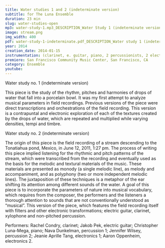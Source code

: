 ```yaml
---
title: Water studies 1 and 2 (indeterminate version)
subtitle: for The Luna Ensemble
duration: 23 min
slug: water-studies-open
mp3: water-study-1.mp3_DESCRIPTION_Water Study 1 (indeterminate version)$ water-study-2.mp3_DESCRIPTION_Water study 2 (indeterminate version)
image: stream.png
img_width: 400
pdf: water-study-1-indeterminate.pdf_DESCRIPTION_Water study 1 (indeterminate score)$ water-study-2-indeterminate.pdf_DESCRIPTION_Water study 2 (indeterminate score)
year: 2014
creation_date: 2014-01-15
instrumentation: (clarinet, e. guitar, piano, 2 percussionists, 2 electronics)
premiere: San Francisco Community Music Center, San Francisco, CA
category: Ensemble
youtube:
---
```


Water study no. 1 (indeterminate version)

This piece is the study of the rhythm, pitches and harmonies of drops of water that fall into a porcelain bowl. It was my first attempt to analyze musical parameters in field recordings. Previous versions of the piece were direct transcriptions and orchestrations of the field recording. This version is a contrapuntal and electronic exploration of each of the textures created by the drops of water, which are repeated and multiplied while varying densities, tempi and timbre.

Water study no. 2 (indeterminate version)

The origin of this piece is the field recording of a stream descending to the Tonatiahua pond, Mexico, in June 12, 2011, 1:27 pm. The process of writing this piece implied listening for the rhythmic and pitch patterns of the stream, which were transcribed from the recording and eventually used as the basis for the melodic and textural materials of the music. These materials are presented as monody (a single melodic line), as melody and accompaniment, and as polyphony (two or more independent melodic lines). The juxtaposition of these techniques is a metaphor of the ear shifting its attention among different sounds of the water. A goal of this piece is to incorporate the parameters of nature into musical vocabulary, which requires from the composer, the performers and the listeners a thorough attention to sounds that are not conventionally understood as “musical”. This version of the piece, which features the field recording itself with filters and other electronic transformations; electric guitar, clarinet, xylophone and non-pitched percussion.

Performers: Rachel Condry, clarinet; Jakob Pek, electric guitar; Christopher Luna-Mega, piano; Nava Dunkelman, percussion 1; Jennifer Wilsey, percussion 2; Jeanie Aprille Tang, electronics 1; Aaron Oppenheim, electronics 2.  